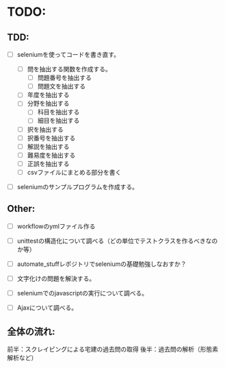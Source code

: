# TODO:
## TDD:
- [ ] seleniumを使ってコードを書き直す。
    - [ ] 問を抽出する関数を作成する。
        - [ ] 問題番号を抽出する
        - [ ] 問題文を抽出する
    - [ ] 年度を抽出する
    - [ ] 分野を抽出する
        - [ ] 科目を抽出する
        - [ ] 細目を抽出する　
    - [ ] 択を抽出する
    - [ ] 択番号を抽出する
    - [ ] 解説を抽出する
    - [ ] 難易度を抽出する
    - [ ] 正誤を抽出する
    - [ ] csvファイルにまとめる部分を書く

- [ ] seleniumのサンプルプログラムを作成する。



## Other:
- [ ] workflowのymlファイル作る
- [ ] unittestの構造化について調べる（どの単位でテストクラスを作るべきなのか等）

- [ ] automate_stuffレポジトリでseleniumの基礎勉強しなおすか？
- [ ] 文字化けの問題を解決する。
- [ ] seleniumでのjavascriptの実行について調べる。
- [ ] Ajaxについて調べる。



## 全体の流れ:
前半：スクレイピングによる宅建の過去問の取得
後半：過去問の解析（形態素解析など）


